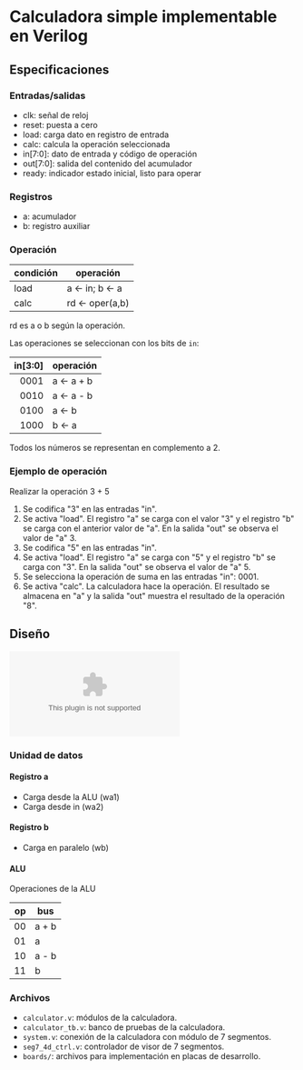 Calculadora simple implementable en Verilog
===========================================

Especificaciones
----------------

### Entradas/salidas

  * clk: señal de reloj
  * reset: puesta a cero
  * load: carga dato en registro de entrada
  * calc: calcula la operación seleccionada
  * in[7:0]: dato de entrada y código de operación
  * out[7:0]: salida del contenido del acumulador
  * ready: indicador estado inicial, listo para operar

### Registros

  * a: acumulador
  * b: registro auxiliar

### Operación

|condición   | operación        |
|------------|------------------|
| load       | a <- in; b <- a  |
| calc       | rd <- oper(a,b)  |

rd es a o b según la operación.

Las operaciones se seleccionan con los bits de `in`:

| in[3:0] | operación  |
|--------:|------------|
|   0001  | a <- a + b |
|   0010  | a <- a - b |
|   0100  | a <- b     |
|   1000  | b <- a     |

Todos los números se representan en complemento a 2.

### Ejemplo de operación

Realizar la operación 3 + 5

1. Se codifica "3" en las entradas "in".
1. Se activa "load". El registro "a" se carga con el valor "3" y el registro "b" se carga con el anterior valor de "a". En la salida "out" se observa el valor de "a" 3.
1. Se codifica "5" en las entradas "in".
1. Se activa "load". El registro "a" se carga con "5" y el registro "b" se carga con "3". En la salida "out" se observa el valor de "a" 5.
1. Se selecciona la operación de suma en las entradas "in": 0001.
1. Se activa "calc". La calculadora hace la operación. El resultado se almacena en "a" y la salida "out" muestra el resultado de la operación "8".

Diseño
------

![Esquema del sistema](schematic.eps)

### Unidad de datos

#### Registro a

  * Carga desde la ALU (wa1)
  * Carga desde in (wa2)

#### Registro b

  * Carga en paralelo (wb)

#### ALU

Operaciones de la ALU

| op    | bus   |
|------:|-------|
|   00  | a + b |
|   01  | a     |
|   10  | a - b |
|   11  | b     |

### Archivos

* `calculator.v`: módulos de la calculadora.
* `calculator_tb.v`: banco de pruebas de la calculadora.
* `system.v`: conexión de la calculadora con módulo de 7 segmentos.
* `seg7_4d_ctrl.v`: controlador de visor de 7 segmentos.
* `boards/`: archivos para implementación en placas de desarrollo.
